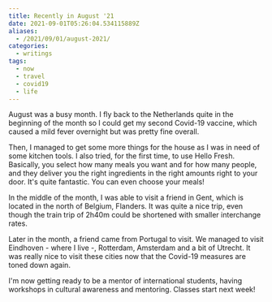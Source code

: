 ```yaml
---
title: Recently in August '21
date: 2021-09-01T05:26:04.534115889Z
aliases:
  - /2021/09/01/august-2021/
categories:
  - writings
tags:
  - now
  - travel
  - covid19
  - life
---
```


August was a busy month. I fly back to the Netherlands quite in the beginning of the month so I could get my second Covid-19 vaccine, which caused a mild fever overnight but was pretty fine overall.

<!--more-->

Then, I managed to get some more things for the house as I was in need of some kitchen tools. I also tried, for the first time, to use Hello Fresh. Basically, you select how many meals you want and for how many people, and they deliver you the right ingredients in the right amounts right to your door. It's quite fantastic. You can even choose your meals!

In the middle of the month, I was able to visit a friend in Gent, which is located in the north of Belgium, Flanders. It was quite a nice trip, even though the train trip of 2h40m could be shortened with smaller interchange rates.

Later in the month, a friend came from Portugal to visit. We managed to visit Eindhoven - where I live -, Rotterdam, Amsterdam and a bit of Utrecht. It was really nice to visit these cities now that the Covid-19 measures are toned down again.

I'm now getting ready to be a mentor of international students, having workshops in cultural awareness and mentoring. Classes start next week!
